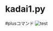 # kadai1.py
#plusコマンド
![test](https://github.com/fukuurakokuki123/robosys2024/actions/workflows/test.yml/badge.svg)

